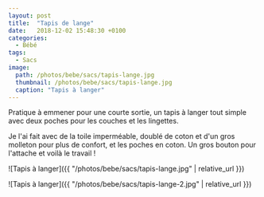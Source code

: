 ```yaml
---
layout: post
title:  "Tapis de lange"
date:   2018-12-02 15:48:30 +0100
categories: 
  - Bébé
tags: 
  - Sacs
image:
  path: /photos/bebe/sacs/tapis-lange.jpg
  thumbnail: /photos/bebe/sacs/tapis-lange.jpg
  caption: "Tapis à langer"
---
```


Pratique à emmener pour une courte sortie, un tapis à langer tout simple avec deux poches pour les couches et les lingettes. 

<!-- more -->

Je l'ai fait avec de la toile imperméable, doublé de coton et d'un gros molleton pour plus de confort, et les poches en coton. Un gros bouton pour l'attache et voilà le travail !

![Tapis à langer]({{ "/photos/bebe/sacs/tapis-lange.jpg" | relative_url }})

![Tapis à langer]({{ "/photos/bebe/sacs/tapis-lange-2.jpg" | relative_url }})

